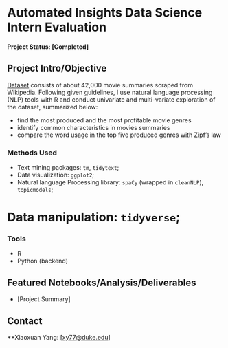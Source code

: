 # Automated Insights Data Science Intern Evaluation

#### Project Status: [Completed]


## Project Intro/Objective
[Dataset](https://www.dropbox.com/s/ge8dsb56vv9ofd4/movie_data.csv) consists of about 42,000 movie summaries scraped from Wikipedia. Following given guidelines, I use natural language processing (NLP) tools with R and conduct univariate and multi-variate exploration of the dataset, summarized below:

* find the most produced and the most profitable movie genres
* identify common characteristics in movies summaries
* compare the word usage in the top five produced genres with Zipf’s law

### Methods Used
* Text mining packages: `tm`, `tidytext`;
* Data visualization: `ggplot2`;
* Natural language Processing library: `spaCy` (wrapped in `cleanNLP`), `topicmodels`;
# Data manipulation: `tidyverse`;

### Tools
* R
* Python (backend)


## Featured Notebooks/Analysis/Deliverables
* [Project Summary]

## Contact
**Xiaoxuan Yang: [xy77@duke.edu]
